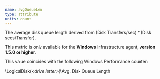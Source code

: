 ```yaml
---
name: avgQueueLen
type: attribute
units: count
---
```


The average disk queue length derived from (Disk Transfers/sec) \* (Disk secs/Transfer).

This metric is only available for the **Windows** Infrastructure agent, **version 1.5.0 or higher**.

This value coincides with the following Windows Performance counter:

\\LogicalDisk(_&lt;drive letter&gt;_)\\Avg. Disk Queue Length